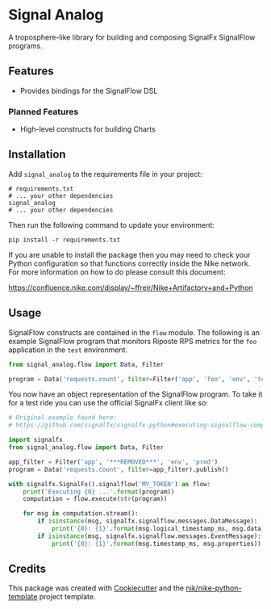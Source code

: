 # Signal Analog

A troposphere-like library for building and composing SignalFx SignalFlow
programs.

## Features

  - Provides bindings for the SignalFlow DSL

### Planned Features

  - High-level constructs for building Charts

## Installation

Add `signal_analog` to the requirements file in your project:

```
# requirements.txt
# ... your other dependencies
signal_analog
# ... your other dependencies
```

Then run the following command to update your environment:

```
pip install -r requirements.txt
```

If you are unable to install the package then you may need to check your Python
configuration so that functions correctly inside the Nike network. For more
information on how to do please consult this document:

https://confluence.nike.com/display/~ffreir/Nike+Artifactory+and+Python

## Usage

SignalFlow constructs are contained in the `flow` module. The following is an
example SignalFlow program that monitors Riposte RPS metrics for the `foo`
application in the `test` environment.

```python
from signal_analog.flow import Data, Filter

program = Data('requests.count', filter=Filter('app', 'foo', 'env', 'test'))
```

You now have an object representation of the SignalFlow program. To take it for
a test ride you can use the official SignalFx client like so:

```python
# Original example found here:
# https://github.com/signalfx/signalfx-python#executing-signalflow-computations

import signalfx
from signal_analog.flow import Data, Filter

app_filter = Filter('app', '***REMOVED***', 'env', 'prod')
program = Data('requests.count', filter=app_filter).publish()

with signalfx.SignalFx().signalflow('MY_TOKEN') as flow:
    print('Executing {0} ...'.format(program))
    computation = flow.execute(str(program))

    for msg in computation.stream():
        if isinstance(msg, signalfx.signalflow.messages.DataMessage):
            print('{0}: {1}'.format(msg.logical_timestamp_ms, msg.data))
        if isinstance(msg, signalfx.signalflow.messages.EventMessage):
            print('{0}: {1}'.format(msg.timestamp_ms, msg.properties))
```

## Credits

This package was created with
[Cookiecutter](https://github.com/audreyr/cookiecutter) and the
[nik/nike-python-template](https://bitbucket.nike.com/projects/NIK/repos/nike-python-template/browse)
project template.
